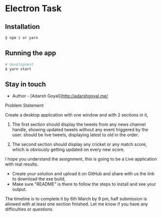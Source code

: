 # Electron Task


## Installation

```bash
$ npm i or yarn 
```

## Running the app

```bash
# development
$ yarn start 
```

## Stay in touch
- Author - [Adarsh Goyal](http://adarshgoyal.me/

Problem Statement

Create a desktop application with one window and with 2 sections in it,

1. The first section should display the tweets from any news channel handle,
   showing updated tweets without any event triggered by the user.
   should be live tweets, displaying latest to old in the order.

2. The second section should display any cricket or any match score,
   which is obviously getting updated on every new score.

I hope you understand the assignment, this is going to be a Live application with real results.

- Create your solution and upload it on GitHub and share with us the link to download the exe build,
- Make sure "README" is there to follow the steps to install and see your output.

The timeline is to complete it by 6th March by 9 pm, half submission is allowed with at least one section finished.
Let me know if you have any difficulties or questions
